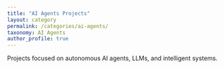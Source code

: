 ```yaml
---
title: "AI Agents Projects"
layout: category
permalink: /categories/ai-agents/
taxonomy: AI Agents
author_profile: true
---
```


Projects focused on autonomous AI agents, LLMs, and intelligent systems. 